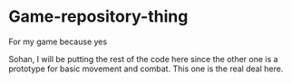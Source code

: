 # Game-repository-thing
For my game because yes


Sohan, I will be putting the rest of the code here since the other one is a prototype for basic movement and combat. This one is the real deal here.


